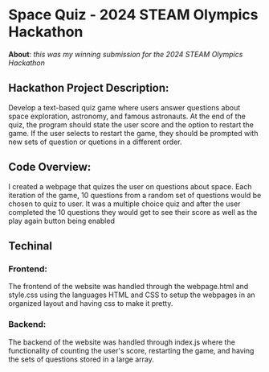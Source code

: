 # **Space Quiz - 2024 STEAM Olympics Hackathon**
**About**: *this was my winning submission for the 2024 STEAM Olympics Hackathon*

## Hackathon Project Description:

Develop a text-based quiz game where users answer questions about space exploration, astronomy, and famous astronauts. At the end of the quiz, the program should state the user score and the option to restart the game. If the user selects to restart the game, they should be prompted with new sets of question or quetions in a different order.

## Code Overview:

I created a webpage that quizes the user on questions about space. Each iteration of the game, 10 questions from a random set of questions would be chosen to quiz to user. It was a multiple choice quiz and after the user completed the 10 questions they would get to see their score as well as the play again button being enabled

## Techinal

### Frontend:

The frontend of the website was handled through the webpage.html and style.css using the languages HTML and CSS to setup the webpages in an organized layout and having css to make it pretty.

### Backend:

The backend of the website was handled through index.js where the functionality of counting the user's score, restarting the game, and having the sets of questions stored in a large array.
